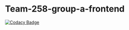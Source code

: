 # Team-258-group-a-frontend

[![Codacy Badge](https://api.codacy.com/project/badge/Grade/40f4f71c8ee744838941cb6f1b42d978)](https://app.codacy.com/gh/BuildForSDGCohort2/Team-258-group-a-frontend?utm_source=github.com&utm_medium=referral&utm_content=BuildForSDGCohort2/Team-258-group-a-frontend&utm_campaign=Badge_Grade_Dashboard)
